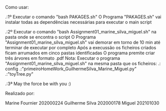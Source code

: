 Como usar:

.:1º Executar o comando "bash PAKAGES.sh" 
	O Programa "PAKAGES.sh" vai instalar todas as dependências necessárias para executar o main script

.:2º Executar o comando "bash Assignment01_marine_silva_miguel.sh" na pasta onde se encontra o script
	O Programa "Assignment01_marine_silva_miguel.sh" vai demorar em torno de 10 min até terminar de executar por completo
	Após a execussão os ficheiros criados ficam arrumados em cinco pastas identificadas
	O programa premite criar três árvores em formato .pdf
	Nota: Executar o programa "Assignment01_marine_silva_miguel.sh" na mesma pasta que os ficheiros: 
	.: config
	.:"primeiroHomeWork_GuilhermeSilva_Marine_Miguel.py"
	.:"toyTree.py"

.:3ª May the force be with you :)

Realizado por:

Marine Fournier 202000224
Guilherme Silva 202000178
Miguel 202101030
    

